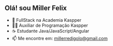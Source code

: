 ## Olá! sou Miller Felix

- 👻 FullStack na Academia Kaspper
- 👨‍💻 Auxiliar de Programação Kaspper 
- ☕ Estudante Java/JavaScript/Angular
- 📫 Me encontre em: millerredigolo@gmail.com
